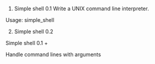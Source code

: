 1. Simple shell 0.1
Write a UNIX command line interpreter.

Usage: simple_shell

2. Simple shell 0.2

Simple shell 0.1 +

Handle command lines with arguments
